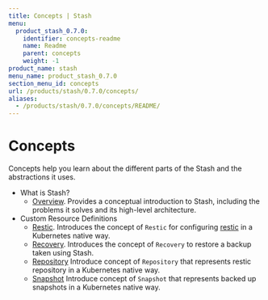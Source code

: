 ```yaml
---
title: Concepts | Stash
menu:
  product_stash_0.7.0:
    identifier: concepts-readme
    name: Readme
    parent: concepts
    weight: -1
product_name: stash
menu_name: product_stash_0.7.0
section_menu_id: concepts
url: /products/stash/0.7.0/concepts/
aliases:
  - /products/stash/0.7.0/concepts/README/
---
```

# Concepts

Concepts help you learn about the different parts of the Stash and the abstractions it uses.

- What is Stash?
  - [Overview](/products/stash/0.7.0/concepts/what-is-stash/overview). Provides a conceptual introduction to Stash, including the problems it solves and its high-level architecture.
- Custom Resource Definitions
  - [Restic](/products/stash/0.7.0/concepts/crds/restic). Introduces the concept of `Restic` for configuring [restic](https://restic.net) in a Kubernetes native way.
  - [Recovery](/products/stash/0.7.0/concepts/crds/recovery). Introduces the concept of `Recovery` to restore a backup taken using Stash.
  - [Repository](/products/stash/0.7.0/concepts/crds/repository) Introduce concept of `Repository` that represents restic repository in a Kubernetes native way.
  - [Snapshot](/products/stash/0.7.0/concepts/crds/snapshot) Introduce concept of `Snapshot` that represents backed up snapshots in a Kubernetes native way.